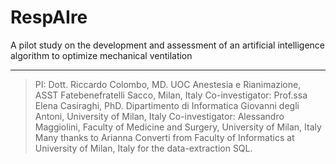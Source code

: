 # RespAIre
A pilot study on the development and assessment of an artificial intelligence algorithm to optimize mechanical ventilation

---------------------------------------------------------------------------------------------------------------------------------------------------------------
> PI: Dott. Riccardo Colombo, MD. UOC Anestesia e Rianimazione, ASST Fatebenefratelli Sacco, Milan, Italy
> Co-investigator: Prof.ssa Elena Casiraghi, PhD. Dipartimento di Informatica Giovanni degli Antoni, University of Milan, Italy
> Co-investigator: Alessandro Maggiolini, Faculty of Medicine and Surgery, University of Milan, Italy
> Many thanks to Arianna Converti from Faculty of Informatics at University of Milan, Italy for the data-extraction SQL.
